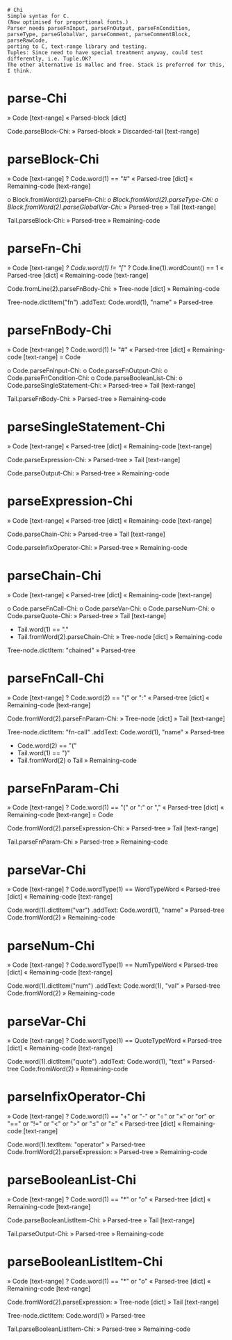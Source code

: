 	# Chi
	Simple syntax for C.
	(Now optimised for proportional fonts.)
	Parser needs parseFnInput, parseFnOutput, parseFnCondition,
	parseType, parseGlobalVar, parseComment, parseCommentBlock, parseRawCode,
	porting to C, text-range library and testing.
	Tuples: Since need to have special treatment anyway, could test differently, i.e. Tuple.OK?
	The other alternative is malloc and free. Stack is preferred for this, I think.

# parse-Chi
» Code [text-range]
« Parsed-block [dict]

Code.parseBlock-Chi:
	» Parsed-block
	» Discarded-tail [text-range]

# parseBlock-Chi
» Code [text-range]
? Code.word(1) == "#"
« Parsed-tree [dict]
« Remaining-code [text-range]

o Block.fromWord(2).parseFn-Chi:
_o Block.fromWord(2).parseType-Chi:_
_o Block.fromWord(2).parseGlobalVar-Chi:_
	» Parsed-tree
	» Tail [text-range]

Tail.parseBlock-Chi:
	» Parsed-tree
	» Remaining-code

# parseFn-Chi
» Code [text-range]
_? Code.word(1) != "["_
? Code.line(1).wordCount() == 1
« Parsed-tree [dict]
« Remaining-code [text-range]

Code.fromLine(2).parseFnBody-Chi:
	» Tree-node [dict]
	» Remaining-code

Tree-node.dictItem("fn")
	.addText: Code.word(1), "name"
	» Parsed-tree

# parseFnBody-Chi
» Code [text-range]
? Code.word(1) != "#"
« Parsed-tree [dict]
« Remaining-code [text-range] = Code

o Code.parseFnInput-Chi:
o Code.parseFnOutput-Chi:
o Code.parseFnCondition-Chi:
o Code.parseBooleanList-Chi:
o Code.parseSingleStatement-Chi:
	» Parsed-tree
	» Tail [text-range]

Tail.parseFnBody-Chi:
	» Parsed-tree
	» Remaining-code

# parseSingleStatement-Chi
» Code [text-range]
« Parsed-tree [dict]
« Remaining-code [text-range]

Code.parseExpression-Chi:
	» Parsed-tree
	» Tail [text-range]

Code.parseOutput-Chi:
	» Parsed-tree
	» Remaining-code

# parseExpression-Chi
» Code [text-range]
« Parsed-tree [dict]
« Remaining-code [text-range]

Code.parseChain-Chi:
	» Parsed-tree
	» Tail [text-range]

Code.parseInfixOperator-Chi:
	» Parsed-tree
	» Remaining-code

# parseChain-Chi
» Code [text-range]
« Parsed-tree [dict]
« Remaining-code [text-range]

o Code.parseFnCall-Chi:
o Code.parseVar-Chi:
o Code.parseNum-Chi:
o Code.parseQuote-Chi:
	» Parsed-tree
	» Tail [text-range]

* Tail.word(1) == "."
* Tail.fromWord(2).parseChain-Chi:
	» Tree-node [dict]
	» Remaining-code

Tree-node.dictItem: "chained"
	» Parsed-tree

# parseFnCall-Chi
» Code [text-range]
? Code.word(2) == "(" or ":"
« Parsed-tree [dict]
« Remaining-code [text-range]

Code.fromWord(2).parseFnParam-Chi:
	» Tree-node [dict]
	» Tail [text-range]

Tree-node.dictItem: "fn-call"
	.addText: Code.word(1), "name"
	» Parsed-tree

* Code.word(2) == "("
* Tail.word(1) == ")"
* Tail.fromWord(2)
o Tail
	» Remaining-code

# parseFnParam-Chi
» Code [text-range]
? Code.word(1) == "(" or ":" or ","
« Parsed-tree [dict]
« Remaining-code [text-range] = Code

Code.fromWord(2).parseExpression-Chi:
	» Parsed-tree
	» Tail [text-range]

Tail.parseFnParam-Chi
	» Parsed-tree
	» Remaining-code

# parseVar-Chi
» Code [text-range]
? Code.wordType(1) == WordTypeWord
« Parsed-tree [dict]
« Remaining-code [text-range]

Code.word(1).dictItem("var")
	.addText: Code.word(1), "name"
	» Parsed-tree
Code.fromWord(2)
	» Remaining-code

# parseNum-Chi
» Code [text-range]
? Code.wordType(1) == NumTypeWord
« Parsed-tree [dict]
« Remaining-code [text-range]

Code.word(1).dictItem("num")
	.addText: Code.word(1), "val"
	» Parsed-tree
Code.fromWord(2)
	» Remaining-code

# parseVar-Chi
» Code [text-range]
? Code.wordType(1) == QuoteTypeWord
« Parsed-tree [dict]
« Remaining-code [text-range]

Code.word(1).dictItem("quote")
	.addText: Code.word(1), "text"
	» Parsed-tree
Code.fromWord(2)
	» Remaining-code

# parseInfixOperator-Chi
» Code [text-range]
? Code.word(1) == "+" or "-" or "÷" or "×" or "or" or "==" or "!=" or "<" or ">" or "≤" or "≥"
« Parsed-tree [dict]
« Remaining-code [text-range]

Code.word(1).textItem: "operator"
	» Parsed-tree
Code.fromWord(2).parseExpression:
	» Parsed-tree
	» Remaining-code

# parseBooleanList-Chi
» Code [text-range]
? Code.word(1) == "*" or "o"
« Parsed-tree [dict]
« Remaining-code [text-range]

Code.parseBooleanListItem-Chi:
	» Parsed-tree
	» Tail [text-range]

Tail.parseOutput-Chi:
	» Parsed-tree
	» Remaining-code

# parseBooleanListItem-Chi
» Code [text-range]
? Code.word(1) == "*" or "o"
« Parsed-tree [dict]
« Remaining-code [text-range]

Code.fromWord(2).parseExpression:
	» Tree-node [dict]
	» Tail [text-range]

Tree-node.dictItem: Code.word(1)
	» Parsed-tree

Tail.parseBooleanListItem-Chi:
	» Parsed-tree
	» Remaining-code
